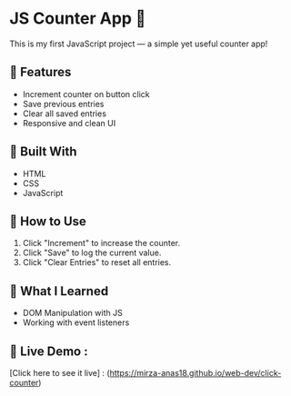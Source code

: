 # JS Counter App 🧮

This is my first JavaScript project — a simple yet useful counter app!

## 🔧 Features
- Increment counter on button click
- Save previous entries
- Clear all saved entries
- Responsive and clean UI

## 🚀 Built With
- HTML
- CSS
- JavaScript

## 📂 How to Use
1. Click "Increment" to increase the counter.
2. Click "Save" to log the current value.
3. Click "Clear Entries" to reset all entries.

## 🙌 What I Learned
- DOM Manipulation with JS
- Working with event listeners

## 🔗 Live Demo :
[Click here to see it live] : (https://mirza-anas18.github.io/web-dev/click-counter)
